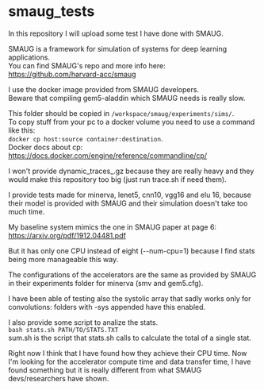 # smaug\_tests

In this repository I will upload some test I have done with SMAUG.  

SMAUG is a framework for simulation of systems for deep learning applications.  
You can find SMAUG's repo and more info here:  
https://github.com/harvard-acc/smaug   

I use the docker image provided from SMAUG developers.  
Beware that compiling gem5-aladdin which SMAUG needs is really slow.  

This folder should be copied in `/workspace/smaug/experiments/sims/`.  
To copy stuff from your pc to a docker volume you need to use a command like
this:  
`docker cp host:source container:destination`.   
Docker docs about cp: https://docs.docker.com/engine/reference/commandline/cp/    

I won't provide dynamic\_traces\_.gz because they are really heavy and they 
would make this repository too big (just run trace.sh if need them).  

I provide tests made for minerva, lenet5, cnn10, vgg16 and elu 16, because their
model is provided with SMAUG and their simulation doesn't take too much time.  

My baseline system mimics the one in SMAUG paper at page 6:  
https://arxiv.org/pdf/1912.04481.pdf

But it has only one CPU instead of eight (--num-cpu=1) because I find stats 
being more manageable this way.  

The configurations of the accelerators are the same as provided by SMAUG in 
their experiments folder for minerva (smv and gem5.cfg).  

I have been able of testing also the systolic array that sadly works only for
convolutions: folders with -sys appended have this enabled.  

I also provide some script to analize the stats.  
`bash stats.sh PATH/TO/STATS.TXT`  
sum.sh is the script that stats.sh calls to calculate the total of a single
stat.  

Right now I think that I have found how they achieve their CPU time.
Now I'm looking for the accelerator compute time and data transfer time, I have
found something but it is really different from what SMAUG devs/researchers have
shown.  
